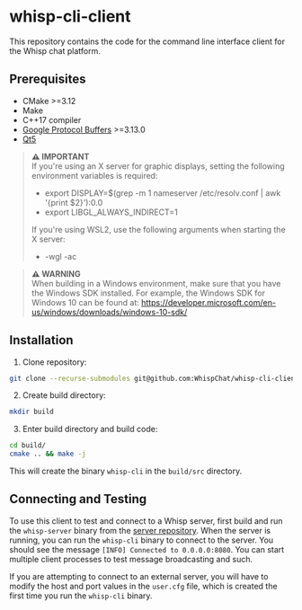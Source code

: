 # whisp-cli-client
This repository contains the code for the command line interface client for the
Whisp chat platform.

## Prerequisites
- CMake >=3.12
- Make
- C++17 compiler
- [Google Protocol Buffers](https://developers.google.com/protocol-buffers) >=3.13.0
- [Qt5](https://doc.qt.io/qt-5/gettingstarted.html)

> **⚠ IMPORTANT**  
>If you're using an X server for graphic displays, setting the following environment variables is required:
>* export DISPLAY=$(grep -m 1 nameserver /etc/resolv.conf | awk '{print $2}'):0.0
>* export LIBGL_ALWAYS_INDIRECT=1
>
>If you're using WSL2, use the following arguments when starting the X server:
>* -wgl -ac

> **⚠ WARNING**  
>When building in a Windows environment, make sure that you have the Windows SDK installed.
>For example, the Windows SDK for Windows 10 can be found at:
>https://developer.microsoft.com/en-us/windows/downloads/windows-10-sdk/

## Installation
1. Clone repository:
```bash
git clone --recurse-submodules git@github.com:WhispChat/whisp-cli-client.git
```
2. Create build directory:
```bash
mkdir build
```
3. Enter build directory and build code:
```bash
cd build/
cmake .. && make -j
```

This will create the binary `whisp-cli` in the `build/src` directory.

## Connecting and Testing
To use this client to test and connect to a Whisp server, first build and run
the `whisp-server` binary from the [server repository](https://github.com/WhispChat/whisp-server).
When the server is running, you can run the `whisp-cli` binary to connect to the
server. You should see the message `[INFO] Connected to 0.0.0.0:8080`. You can
start multiple client processes to test message broadcasting and such.

If you are attempting to connect to an external server, you will have to modify
the host and port values in the `user.cfg` file, which is created the first time
you run the `whisp-cli` binary.
